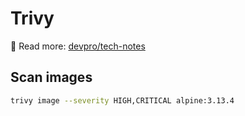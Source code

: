 # Trivy

📝 Read more: [devpro/tech-notes](https://tech.devpro.fr/organizations/companies/aqua/trivy)

## Scan images

```bash
trivy image --severity HIGH,CRITICAL alpine:3.13.4
```
